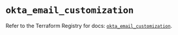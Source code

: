 # `okta_email_customization`

Refer to the Terraform Registry for docs: [`okta_email_customization`](https://registry.terraform.io/providers/okta/okta/4.17.0/docs/resources/email_customization).
